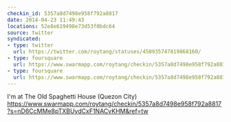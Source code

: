 ```yaml
---
checkin_id: 5357a8d7498e958f792a8817
date: 2014-04-23 11:49:43
locations: 52e8e619498e73d53f0bdc64
source: twitter
syndicated:
- type: twitter
  url: https://twitter.com/roytang/statuses/458935747819868160/
- type: foursquare
  url: https://www.swarmapp.com/roytang/checkin/5357a8d7498e958f792a8817?s=nD6CcMMe8pTXBUydCxF1NACvKHM&ref=tw
- type: foursquare
  url: https://www.swarmapp.com/roytang/checkin/5357a8d7498e958f792a8817?s=nD6CcMMe8pTXBUydCxF1NACvKHM&ref=tw
---
```


I'm at The Old Spaghetti House (Quezon City) https://www.swarmapp.com/roytang/checkin/5357a8d7498e958f792a8817?s=nD6CcMMe8pTXBUydCxF1NACvKHM&ref=tw